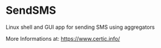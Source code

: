 # SendSMS
Linux shell and GUI app for sending SMS using aggregators

More Informations at: https://www.certic.info/